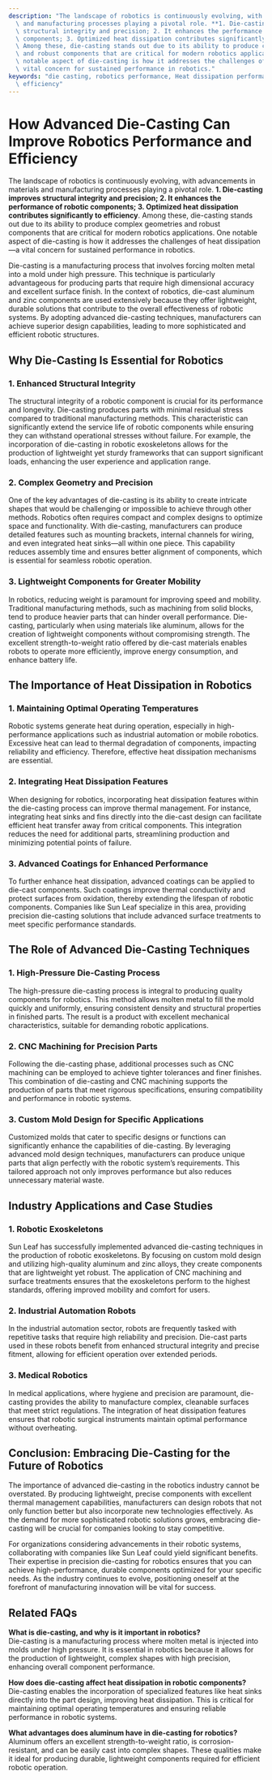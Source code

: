 ```yaml
---
description: "The landscape of robotics is continuously evolving, with advancements in materials\
  \ and manufacturing processes playing a pivotal role. **1. Die-casting improves\
  \ structural integrity and precision; 2. It enhances the performance of robotic\
  \ components; 3. Optimized heat dissipation contributes significantly to efficiency**.\
  \ Among these, die-casting stands out due to its ability to produce complex geometries\
  \ and robust components that are critical for modern robotics applications. One\
  \ notable aspect of die-casting is how it addresses the challenges of heat dissipation—a\
  \ vital concern for sustained performance in robotics."
keywords: "die casting, robotics performance, Heat dissipation performance, Heat dissipation\
  \ efficiency"
---
```

# How Advanced Die-Casting Can Improve Robotics Performance and Efficiency

The landscape of robotics is continuously evolving, with advancements in materials and manufacturing processes playing a pivotal role. **1. Die-casting improves structural integrity and precision; 2. It enhances the performance of robotic components; 3. Optimized heat dissipation contributes significantly to efficiency**. Among these, die-casting stands out due to its ability to produce complex geometries and robust components that are critical for modern robotics applications. One notable aspect of die-casting is how it addresses the challenges of heat dissipation—a vital concern for sustained performance in robotics.

Die-casting is a manufacturing process that involves forcing molten metal into a mold under high pressure. This technique is particularly advantageous for producing parts that require high dimensional accuracy and excellent surface finish. In the context of robotics, die-cast aluminum and zinc components are used extensively because they offer lightweight, durable solutions that contribute to the overall effectiveness of robotic systems. By adopting advanced die-casting techniques, manufacturers can achieve superior design capabilities, leading to more sophisticated and efficient robotic structures.

## Why Die-Casting Is Essential for Robotics

### **1. Enhanced Structural Integrity**

The structural integrity of a robotic component is crucial for its performance and longevity. Die-casting produces parts with minimal residual stress compared to traditional manufacturing methods. This characteristic can significantly extend the service life of robotic components while ensuring they can withstand operational stresses without failure. For example, the incorporation of die-casting in robotic exoskeletons allows for the production of lightweight yet sturdy frameworks that can support significant loads, enhancing the user experience and application range.

### **2. Complex Geometry and Precision**

One of the key advantages of die-casting is its ability to create intricate shapes that would be challenging or impossible to achieve through other methods. Robotics often requires compact and complex designs to optimize space and functionality. With die-casting, manufacturers can produce detailed features such as mounting brackets, internal channels for wiring, and even integrated heat sinks—all within one piece. This capability reduces assembly time and ensures better alignment of components, which is essential for seamless robotic operation.

### **3. Lightweight Components for Greater Mobility**

In robotics, reducing weight is paramount for improving speed and mobility. Traditional manufacturing methods, such as machining from solid blocks, tend to produce heavier parts that can hinder overall performance. Die-casting, particularly when using materials like aluminum, allows for the creation of lightweight components without compromising strength. The excellent strength-to-weight ratio offered by die-cast materials enables robots to operate more efficiently, improve energy consumption, and enhance battery life.

## The Importance of Heat Dissipation in Robotics

### **1. Maintaining Optimal Operating Temperatures**

Robotic systems generate heat during operation, especially in high-performance applications such as industrial automation or mobile robotics. Excessive heat can lead to thermal degradation of components, impacting reliability and efficiency. Therefore, effective heat dissipation mechanisms are essential.

### **2. Integrating Heat Dissipation Features**

When designing for robotics, incorporating heat dissipation features within the die-casting process can improve thermal management. For instance, integrating heat sinks and fins directly into the die-cast design can facilitate efficient heat transfer away from critical components. This integration reduces the need for additional parts, streamlining production and minimizing potential points of failure.

### **3. Advanced Coatings for Enhanced Performance**

To further enhance heat dissipation, advanced coatings can be applied to die-cast components. Such coatings improve thermal conductivity and protect surfaces from oxidation, thereby extending the lifespan of robotic components. Companies like Sun Leaf specialize in this area, providing precision die-casting solutions that include advanced surface treatments to meet specific performance standards.

## The Role of Advanced Die-Casting Techniques

### **1. High-Pressure Die-Casting Process**

The high-pressure die-casting process is integral to producing quality components for robotics. This method allows molten metal to fill the mold quickly and uniformly, ensuring consistent density and structural properties in finished parts. The result is a product with excellent mechanical characteristics, suitable for demanding robotic applications.

### **2. CNC Machining for Precision Parts**

Following the die-casting phase, additional processes such as CNC machining can be employed to achieve tighter tolerances and finer finishes. This combination of die-casting and CNC machining supports the production of parts that meet rigorous specifications, ensuring compatibility and performance in robotic systems.

### **3. Custom Mold Design for Specific Applications**

Customized molds that cater to specific designs or functions can significantly enhance the capabilities of die-casting. By leveraging advanced mold design techniques, manufacturers can produce unique parts that align perfectly with the robotic system’s requirements. This tailored approach not only improves performance but also reduces unnecessary material waste.

## Industry Applications and Case Studies

### **1. Robotic Exoskeletons**

Sun Leaf has successfully implemented advanced die-casting techniques in the production of robotic exoskeletons. By focusing on custom mold design and utilizing high-quality aluminum and zinc alloys, they create components that are lightweight yet robust. The application of CNC machining and surface treatments ensures that the exoskeletons perform to the highest standards, offering improved mobility and comfort for users.

### **2. Industrial Automation Robots**

In the industrial automation sector, robots are frequently tasked with repetitive tasks that require high reliability and precision. Die-cast parts used in these robots benefit from enhanced structural integrity and precise fitment, allowing for efficient operation over extended periods.

### **3. Medical Robotics**

In medical applications, where hygiene and precision are paramount, die-casting provides the ability to manufacture complex, cleanable surfaces that meet strict regulations. The integration of heat dissipation features ensures that robotic surgical instruments maintain optimal performance without overheating.

## Conclusion: Embracing Die-Casting for the Future of Robotics

The importance of advanced die-casting in the robotics industry cannot be overstated. By producing lightweight, precise components with excellent thermal management capabilities, manufacturers can design robots that not only function better but also incorporate new technologies effectively. As the demand for more sophisticated robotic solutions grows, embracing die-casting will be crucial for companies looking to stay competitive.

For organizations considering advancements in their robotic systems, collaborating with companies like Sun Leaf could yield significant benefits. Their expertise in precision die-casting for robotics ensures that you can achieve high-performance, durable components optimized for your specific needs. As the industry continues to evolve, positioning oneself at the forefront of manufacturing innovation will be vital for success.

## Related FAQs

**What is die-casting, and why is it important in robotics?**  
Die-casting is a manufacturing process where molten metal is injected into molds under high pressure. It is essential in robotics because it allows for the production of lightweight, complex shapes with high precision, enhancing overall component performance.

**How does die-casting affect heat dissipation in robotic components?**  
Die-casting enables the incorporation of specialized features like heat sinks directly into the part design, improving heat dissipation. This is critical for maintaining optimal operating temperatures and ensuring reliable performance in robotic systems.

**What advantages does aluminum have in die-casting for robotics?**  
Aluminum offers an excellent strength-to-weight ratio, is corrosion-resistant, and can be easily cast into complex shapes. These qualities make it ideal for producing durable, lightweight components required for efficient robotic operation.
